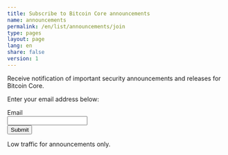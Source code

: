 ```yaml
---
title: Subscribe to Bitcoin Core announcements
name: announcements
permalink: /en/list/announcements/join
type: pages
layout: page
lang: en
share: false
version: 1
---
```

Receive notification of important security announcements and releases for Bitcoin Core.

Enter your email address below:

<form action="https://sendy.bitcoincore.org/subscribe" method="POST" accept-charset="utf-8">
	<label for="email">Email</label><br/>
	<input type="text" name="email" id="email"/>
	<br/>
	<input type="hidden" name="list" value="NkAKeRXqqhq763VNq4wM8921SA"/>
	<input type="submit" name="submit" id="submit"/>
</form>
    
Low traffic for announcements only.